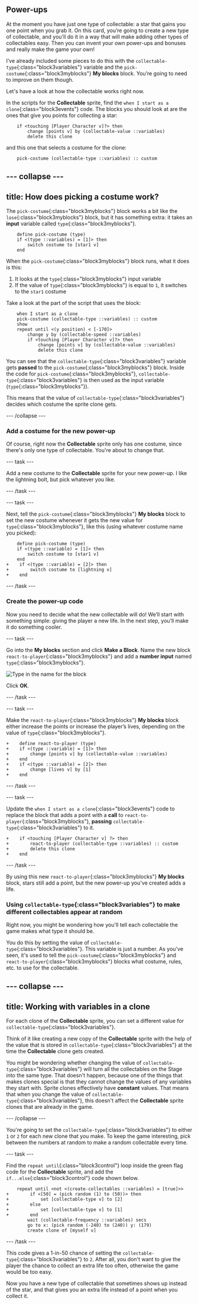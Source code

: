 ## Power-ups

At the moment you have just one type of collectable: a star that gains you one point when you grab it. On this card, you’re going to create a new type of collectable, and you'll do it in a way that will make adding other types of collectables easy. Then you can invent your own power-ups and bonuses and really make the game your own!

I’ve already included some pieces to do this with the `collectable-type`{:class="block3variables"} variable and the `pick-costume`{:class="block3myblocks"} **My blocks** block. You’re going to need to improve on them though. 

Let's have a look at how the collectable works right now.

In the scripts for the **Collectable** sprite, find the `when I start as a clone`{:class="block3events"} code. The blocks you should look at are the ones that give you points for collecting a star:

```blocks3
    if <touching [Player Character v]?> then
        change [points v] by (collectable-value ::variables)
        delete this clone
```

 and this one that selects a costume for the clone:

```blocks3
    pick-costume (collectable-type ::variables) :: custom
```

--- collapse ---
---
title: How does picking a costume work?
---

The `pick-costume`{:class="block3myblocks"} block works a bit like the `lose`{:class="block3myblocks"} block, but it has something extra: it takes an **input** variable called `type`{:class="block3myblocks"}.

```blocks3
    define pick-costume (type)
    if <(type ::variables) = [1]> then
        switch costume to [star1 v]
    end
```
    
When the `pick-costume`{:class="block3myblocks"} block runs, what it does is this:

1. It looks at the `type`{:class="block3myblocks"} input variable
2. If the value of `type`{:class="block3myblocks"} is equal to `1`, it switches to the `star1` costume

Take a look at the part of the script that uses the block:

```blocks3
    when I start as a clone
    pick-costume (collectable-type ::variables) :: custom
    show
    repeat until <(y position) < [-170]>
        change y by (collectable-speed ::variables)
        if <touching [Player Character v]?> then
            change [points v] by (collectable-value ::variables)
            delete this clone
```

You can see that the `collectable-type`{:class="block3variables"} variable gets **passed** to the `pick-costume`{:class="block3myblocks"} block. Inside the code for `pick-costume`{:class="block3myblocks"}, `collectable-type`{:class="block3variables"} is then used as the input variable (`type`{:class="block3myblocks"}).

This means that the value of `collectable-type`{:class="block3variables"} decides which costume the sprite clone gets.

--- /collapse ---

### Add a costume for the new power-up

Of course, right now the **Collectable** sprite only has one costume, since there's only one type of collectable. You're about to change that.

--- task ---

Add a new costume to the **Collectable** sprite for your new power-up. I like the lightning bolt, but pick whatever you like.

--- /task ---

--- task ---

Next, tell the `pick-costume`{:class="block3myblocks"} **My blocks** block to set the new costume whenever it gets the new value for `type`{:class="block3myblocks"}, like this \(using whatever costume name you picked\): 

```blocks3
    define pick-costume (type)
    if <(type ::variable) = [1]> then
        switch costume to [star1 v]
    end
+    if <(type ::variable) = [2]> then
+        switch costume to [lightning v]
+    end
```

--- /task ---

### Create the power-up code

Now you need to decide what the new collectable will do! We’ll start with something simple: giving the player a new life. In the next step, you’ll make it do something cooler. 

--- task ---

Go into the **My blocks** section and click **Make a Block**. Name the new block `react-to-player`{:class="block3myblocks"} and add a **number input** named `type`{:class="block3myblocks"}.

![Type in the name for the block](images/powerupMakeName.png)

Click **OK**.

--- /task ---

--- task ---

Make the `react-to-player`{:class="block3myblocks"} **My blocks** block either increase the points or increase the player’s lives, depending on the value of `type`{:class="block3myblocks"}.  

```blocks3
+    define react-to-player (type)
+    if <(type ::variable) = [1]> then
+        change [points v] by (collectable-value ::variables)
+    end
+    if <(type ::variable) = [2]> then
+        change [lives v] by [1]
+    end
```

--- /task --- 

--- task ---

Update the `when I start as a clone`{:class="block3events"} code to replace the block that adds a point with a **call** to `react-to-player`{:class="block3myblocks"}, **passing** `collectable-type`{:class="block3variables"} to it.

```blocks3
+    if <touching [Player Character v] ?> then
+        react-to-player (collectable-type ::variables) :: custom
+        delete this clone
+    end
```

--- /task ---

By using this new `react-to-player`{:class="block3myblocks"} **My blocks** block, stars still add a point, but the new power-up you've created adds a life. 

### Using `collectable-type`{:class="block3variables"} to make different collectables appear at random

Right now, you might be wondering how you'll tell each collectable the game makes what type it should be.

You do this by setting the value of `collectable-type`{:class="block3variables"}. This variable is just a number. As you've seen, it's used to tell the `pick-costume`{:class="block3myblocks"} and `react-to-player`{:class="block3myblocks"} blocks what costume, rules, etc. to use for the collectable. 

--- collapse ---
---
title: Working with variables in a clone
---

For each clone of the **Collectable** sprite, you can set a different value for `collectable-type`{:class="block3variables"}. 

Think of it like creating a new copy of the **Collectable** sprite with the help of the value that is stored in `collectable-type`{:class="block3variables"} at the time the **Collectable** clone gets created. 

You might be wondering whether changing the value of `collectable-type`{:class="block3variables"} will turn all the collectables on the Stage into the same type. That doesn't happen, because one of the things that makes clones special is that they cannot change the values of any variables they start with. Sprite clones effectively have **constant** values. That means that when you change the value of `collectable-type`{:class="block3variables"}, this doesn't affect the **Collectable** sprite clones that are already in the game.

--- /collapse ---

You're going to set the `collectable-type`{:class="block3variables"} to either `1` or `2` for each new clone that you make. To keep the game interesting, pick between the numbers at random to make a random collectable every time. 

--- task ---

Find the `repeat until`{:class="block3control"} loop inside the green flag code for the **Collectable** sprite, and add the `if...else`{:class="block3control"} code shown below.

```blocks3
    repeat until <not <(create-collectables ::variables) = [true]>>
+        if <[50] = (pick random (1) to (50))> then
+            set [collectable-type v] to [2]
+        else
+            set [collectable-type v] to [1]
+        end
        wait (collectable-frequency ::variables) secs
        go to x: (pick random (-240) to (240)) y: (179)
        create clone of [myself v]
```

--- /task ---

This code gives a 1-in-50 chance of setting the `collectable-type`{:class="block3variables"} to `2`. After all, you don't want to give the player the chance to collect an extra life too often, otherwise the game would be too easy.

Now you have a new type of collectable that sometimes shows up instead of the star, and that gives you an extra life instead of a point when you collect it.
